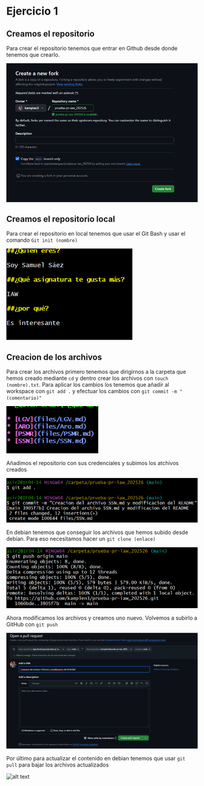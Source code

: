 # Ejercicio 1
## Creamos el repositorio

Para crear el repositorio tenemos que entrar en Github desde donde tenemos que crearlo.


![Crear Repositorio](image.png)

## Creamos el repositorio local

Para crear el repositorio en local tenemos que usar el Git Bash y usar el comando `Git init (nombre)`

![alt text](image-3.png)

## Creacion de los archivos

Para crear los archivos primero tenemos que dirigirnos a la carpeta que hemos creado mediante `cd` y dentro crear los archivos con `touch (nombre).txt`.
Para aplicar los cambios los tenemos que añadir al workspace con `git add .` y efectuar los cambios con `git commit -m "(comentario)"`

![alt text](image-2.png)

Añadimos el repositorio con sus credenciales y subimos los atchivos creados

![alt text](image-4.png)

En debian tenemos que conseguir los archivos que hemos subido desde debian.
Para eso necesitamos hacer un `git clone (enlace)`

![alt text](image-5.png)

Ahora modificamos los archivos y creamos uno nuevo. Volvemos a subirlo a GitHub con `git push`

![alt text](image-6.png)

Por último para actualizar el contenido en debian tenemos que usar `git pull` para bajar los archivos actualizados

![alt text](image-7.png)